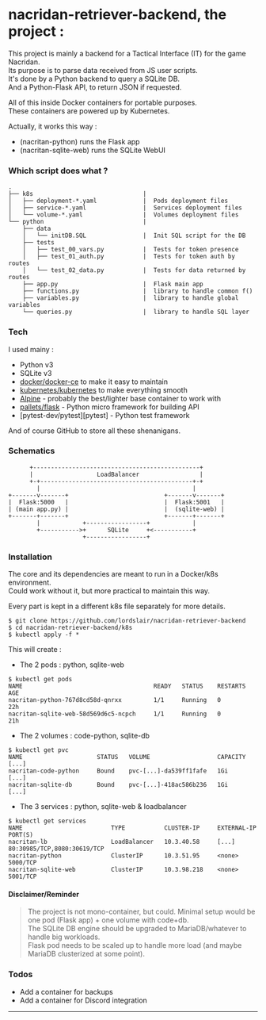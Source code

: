 # nacridan-retriever-backend, the project :

This project is mainly a backend for a Tactical Interface (IT) for the game Nacridan.  
Its purpose is to parse data received from JS user scripts.  
It's done by a Python backend to query a SQLite DB.  
And a Python-Flask API, to return JSON if requested.  

All of this inside Docker containers for portable purposes.  
These containers are powered up by Kubernetes.  

Actually, it works this way :

 - (nacritan-python)     runs the Flask app
 - (nacritan-sqlite-web) runs the SQLite WebUI

### Which script does what ?

```
.
├── k8s                               |  
│   ├── deployment-*.yaml             |  Pods deployment files
│   ├── service-*.yaml                |  Services deployment files
│   └── volume-*.yaml                 |  Volumes deployment files
└── python                            |  
    ├── data
    │   └── initDB.SQL                |  Init SQL script for the DB
    ├── tests
    │   ├── test_00_vars.py           |  Tests for token presence
    │   ├── test_01_auth.py           |  Tests for token auth by routes
    │   └── test_02_data.py           |  Tests for data returned by routes
    ├── app.py                        |  Flask main app
    ├── functions.py                  |  library to handle common f()
    ├── variables.py                  |  library to handle global variables
    └── queries.py                    |  library to handle SQL layer
```

### Tech

I used mainy :

* Python v3
* SQLite v3
* [docker/docker-ce][docker] to make it easy to maintain
* [kubernetes/kubernetes][kubernetes] to make everything smooth
* [Alpine][alpine] - probably the best/lighter base container to work with
* [pallets/flask][flask] - Python micro framework for building API
* [pytest-dev/pytest][pytest] - Python test framework

And of course GitHub to store all these shenanigans.

### Schematics

```
      +-----------------------------------------------+
      |                  LoadBalancer                 |
      +-+-------------------------------------------+-+
        |                                           |
+-------v-------+                           +-------v-------+
|  Flask:5000   |                           |  Flask:5001   |
| (main app.py) |                           |  (sqlite-web) |
+-------+-------+                           +-------+-------+
        |            +-----------------+            |
        +----------->+      SQLite     +<-----------+
                     +-----------------+
```

### Installation

The core and its dependencies are meant to run in a Docker/k8s environment.  
Could work without it, but more practical to maintain this way.  

Every part is kept in a different k8s file separately for more details.  

```
$ git clone https://github.com/lordslair/nacridan-retriever-backend
$ cd nacridan-retriever-backend/k8s
$ kubectl apply -f *
```

This will create :
- The 2 pods : python, sqlite-web

```
$ kubectl get pods
NAME                                     READY   STATUS    RESTARTS   AGE
nacritan-python-767d8cd58d-qnrxx         1/1     Running   0          22h
nacritan-sqlite-web-58d569d6c5-ncpch     1/1     Running   0          21h
```

- The 2 volumes : code-python, sqlite-db

```
$ kubectl get pvc
NAME                     STATUS   VOLUME                   CAPACITY   [...]
nacritan-code-python     Bound    pvc-[...]-da539ff1fafe   1Gi        [...]
nacritan-sqlite-db       Bound    pvc-[...]-418ac586b236   1Gi        [...]
```

- The 3 services : python, sqlite-web & loadbalancer

```
$ kubectl get services
NAME                         TYPE           CLUSTER-IP     EXTERNAL-IP  PORT(S)     
nacritan-lb                  LoadBalancer   10.3.40.58     [...]        80:30985/TCP,8080:30619/TCP
nacritan-python              ClusterIP      10.3.51.95     <none>       5000/TCP    
nacritan-sqlite-web          ClusterIP      10.3.98.218    <none>       5001/TCP         
```

#### Disclaimer/Reminder

>The project is not mono-container, but could. Minimal setup would be one pod (Flask app) + one volume with code+db.  
>The SQLite DB engine should be upgraded to MariaDB/whatever to handle big workloads.  
>Flask pod needs to be scaled up to handle more load (and maybe MariaDB clusterized at some point).  

### Todos

 - Add a container for backups
 - Add a container for Discord integration

---
   [kubernetes]: <https://github.com/kubernetes/kubernetes>
   [docker]: <https://github.com/docker/docker-ce>
   [alpine]: <https://github.com/alpinelinux>
   [flask]: <https://github.com/pallets/flask>
   [pytst]: <https://github.com/pytest-dev/pytest>

